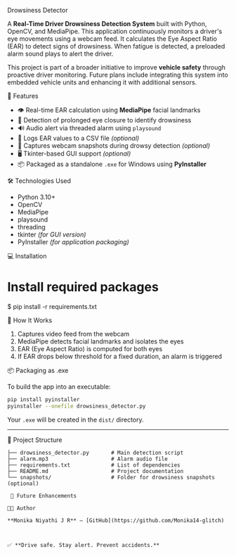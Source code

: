  Drowsiness Detector

A **Real-Time Driver Drowsiness Detection System** built with Python, OpenCV, and MediaPipe. This application continuously monitors a driver's eye movements using a webcam feed. It calculates the Eye Aspect Ratio (EAR) to detect signs of drowsiness. When fatigue is detected, a preloaded alarm sound plays to alert the driver.

This project is part of a broader initiative to improve **vehicle safety** through proactive driver monitoring. Future plans include integrating this system into embedded vehicle units and enhancing it with additional sensors.

 🚀 Features

* 👁️ Real-time EAR calculation using **MediaPipe** facial landmarks
* 🧠 Detection of prolonged eye closure to identify drowsiness
* 🔊 Audio alert via threaded alarm using `playsound`
* 📝 Logs EAR values to a CSV file *(optional)*
* 📸 Captures webcam snapshots during drowsy detection *(optional)*
* 🖥️ Tkinter-based GUI support *(optional)*
* 📦 Packaged as a standalone `.exe` for Windows using **PyInstaller**


 🛠 Technologies Used

* Python 3.10+
* OpenCV
* MediaPipe
* playsound
* threading
* tkinter *(for GUI version)*
* PyInstaller *(for application packaging)*

 💻 Installation

# Install required packages
$ pip install -r requirements.txt

🧠 How It Works

1. Captures video feed from the webcam
2. MediaPipe detects facial landmarks and isolates the eyes
3. EAR (Eye Aspect Ratio) is computed for both eyes
4. If EAR drops below threshold for a fixed duration, an alarm is triggered


📦 Packaging as .exe

To build the app into an executable:

```bash
pip install pyinstaller
pyinstaller --onefile drowsiness_detector.py
```

Your `.exe` will be created in the `dist/` directory.

---

 📁 Project Structure

```
├── drowsiness_detector.py       # Main detection script
├── alarm.mp3                    # Alarm audio file
├── requirements.txt             # List of dependencies
├── README.md                    # Project documentation
└── snapshots/                   # Folder for drowsiness snapshots (optional)

 🧱 Future Enhancements

🧑‍💻 Author

**Monika Niyathi J R** – [GitHub](https://github.com/Monika14-glitch)



✅ **Drive safe. Stay alert. Prevent accidents.**
